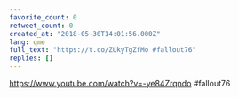 ```yaml
---
favorite_count: 0
retweet_count: 0
created_at: "2018-05-30T14:01:56.000Z"
lang: qme
full_text: "https://t.co/ZUkyTgZfMo #fallout76"
replies: []
---
```


<https://www.youtube.com/watch?v=-ye84Zrqndo> #fallout76

